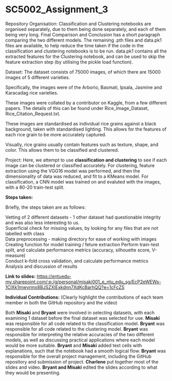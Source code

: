 # SC5002_Assignment_3

Repository Organisation:
Classification and Clustering notebooks are organised separately, due to them being done separately, and each of them being very long.
Final Comparison and Conclusion has a short paragraph comparing the two different models. 
The remaining .pth files and data.pk1 files are available, to help reduce the time taken if the code in the classification and clustering notebooks is to be run. 
data.pk1 contains all the extracted features for the Clustering notebook, and can be used to skip the feature extraction step (by utilising the pickle load function).

Dataset: The dataset consists of 75000 images, of which there are 15000 images of 5 different varieties.

Specifically, the images were of the Arborio, Basmati, Ipsala, Jasmine and Karacadag rice varieties.

These images were collated by a contributor on Kaggle, from a few different papers. The details of this can be found under Rice_Image_Dataset, Rice_Citation_Request.txt.

These images are standardised as individual rice grains against a black background, taken with standardised lighting. This allows for the features of each rice grain to be more accurately captured. 

Visually, rice grains usually contain features such as texture, shape, and color. This allows them to be classified and clustered.

Project: Here, we attempt to use **classification and clustering** to see if each image can be clustered or classified accurately. For clustering, feature extraction using the VGG16 model was performed, and then the dimensionality of data was reduced, and fit to a KMeans model. For classification, a CNN model was trained on and evaluted with the images, with a 80-20 train-test split.


**Steps taken:**

Briefly, the steps taken are as follows:

Vetting of 2 different datasets - 1 other dataset had questionable integrity and was also less interesting to us. <br> 
Superficial check for missing values, by looking for any files that are not labelled with class <br>
Data preprocessing - making directory for ease of working with images <br>
Creating function for model training / feture extraction
Perform train-test split, and calculate performance metrics (accuracy, silhouette score, V-measure) <br>
Conduct k-fold cross validation, and calculate performance metrics <br>
Analysis and discussion of results <br>

**Link to slides:** https://entuedu-my.sharepoint.com/:p:/g/personal/misaki001_e_ntu_edu_sg/EcP2eWEWs-1ClXk1mwyrmx8BJSZXlExkdnn7XdKcBarhQQ?e=1cFcZS 

**Individual Contributions:** (Clearly highlight the contributions of each team member in both the GitHub repository and the video)

Both **Misaki** and **Bryant** were involved in selecting datasets, with each examining 1 dataset before the final dataset was selected for use.
**Misaki** was responsible for all code related to the classification model.
**Bryant** was responsible for all code related to the clustering model.
**Bryant** was responsible for interpreting the relative accuracies of the two different models, as well as discussing practical applications where each model would be more suitable.
**Bryant** and **Misaki** added text cells with explanations, such that the notebook had a smooth logical flow.
**Bryant** was responsible for the overall project management, including the GitHub repository and submission of project.
**Charlene** put together most of the slides and video.
**Bryant and Misaki** edited the slides according to what they would be presenting.
